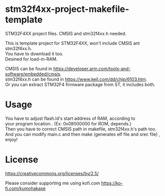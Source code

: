 stm32f4xx-project-makefile-template
=====
STM32F4XX project files. CMSIS and stm32f4xx.h needed.  

This is template project for STM32F4XX, won't include CMSIS ant stm32f4xx.h.   
You have to download it too.  
Desined for load-in-RAM.  

CMSIS can be found in https://developer.arm.com/tools-and-software/embedded/cmsis.  
stm32f4xx.h can be found in https://www.keil.com/dd/chip/6103.htm.  
Or you can extract STM32F4 firmware package from ST, it includes both.  

Usage
=====
You have to adjust flash.ld's start address of RAM, according to  
your program location.. (Ex: 0x08000000 for ROM, depends.)  
Then you have to correct CMSIS path in makefile, stm32f4xx.h's path too.   
And you can modify main.c and then make (generates elf file and srec file) , enjoy!  

License
====
https://creativecommons.org/licenses/by/2.5/

Please consider supporting me using kofi.com https://ko-fi.com/kumohakase

